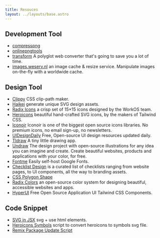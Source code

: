 ```yaml
---
title: Resouces
layout: ../layouts/base.astro
---
```


## Development Tool

- [compresspng](https://compresspng.com/)
- [onlinepngtools](https://onlinepngtools.com/resize-png)
- [transform](https://transform.tools/) A polyglot web converter that's going to save you a lot of time.
- [images.weserv.nl](https://images.weserv.nl/) an image cache & resize service. Manipulate images on-the-fly with a worldwide cache.

## Design Tool

- [Clippy](https://bennettfeely.com/clippy/) CSS clip-path maker.
- [Haikei](https://haikei.app/) generate unique SVG design assets.
- [Radix Icons](https://icons.modulz.app/) a crisp set of 15×15 icons designed by the WorkOS team.
- [Heroicons](https://heroicons.com/) beautiful hand-crafted SVG icons, by the makers of Tailwind CSS.
- [Iconoir](https://iconoir.com/) Iconoir is one of the biggest open source icons libraries. No premium icons, no email sign-up, no newsletters.
- [UIDesignDaily](https://www.uidesigndaily.com/) Free, Open-source UI design resources updated daily.
- [Tldraw](https://www.tldraw.com/) A tiny little drawing app.
- [Undraw](https://undraw.co/) The design project with open-source illustrations for any idea you can imagine and create. Create beautiful websites, products and applications with your color, for free.
- [Fontme](https://fontme.mapleleaf.dev/) Easily self-host Google Fonts.
- [Checklist Design](https://www.checklist.design/) is a curated list of checklists ranging from website pages, to UI components, all the way to branding assets.
- [CSS Polygon Shape](https://codepen.io/yuanchuan/full/QWGWXPz)
- [Radix Colors](https://www.radix-ui.com/colors) an open-source color system for designing beautiful, accessible websites and apps.
- [HyperUI](https://www.hyperui.dev/) Free Open Source Application UI Tailwind CSS Components.

## Code Snippet

- [SVG in JSX](https://codesandbox.io/s/determined-taussig-hejr2?file=/index.html) svg + use html elements.
- [Heroicons Symbols](https://gist.github.com/mcansh/ade07941189286f4a0870bc35f9e8c20) script to convert heroicons to symbols svg file.
- [Remix Package Update Script](https://gist.github.com/kiliman/ba4586bea1acf06fe6cc12e76e8db94a)
